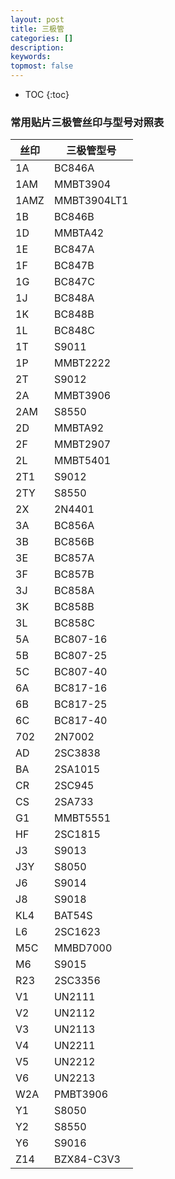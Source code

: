 ```yaml
---
layout: post
title: 三极管
categories: []
description: 
keywords: 
topmost: false
---
```


* TOC
{:toc}

### 常用贴片三极管丝印与型号对照表

| 丝印 | 三极管型号  |
| ---- | ----------- |
| 1A   | BC846A      |
| 1AM  | MMBT3904    |
| 1AMZ | MMBT3904LT1 |
| 1B   | BC846B      |
| 1D   | MMBTA42     |
| 1E   | BC847A      |
| 1F   | BC847B      |
| 1G   | BC847C      |
| 1J   | BC848A      |
| 1K   | BC848B      |
| 1L   | BC848C      |
| 1T   | S9011       |
| 1P   | MMBT2222    |
| 2T   | S9012       |
| 2A   | MMBT3906    |
| 2AM  | S8550       |
| 2D   | MMBTA92     |
| 2F   | MMBT2907    |
| 2L   | MMBT5401    |
| 2T1  | S9012       |
| 2TY  | S8550       |
| 2X   | 2N4401      |
| 3A   | BC856A      |
| 3B   | BC856B      |
| 3E   | BC857A      |
| 3F   | BC857B      |
| 3J   | BC858A      |
| 3K   | BC858B      |
| 3L   | BC858C      |
| 5A   | BC807-16    |
| 5B   | BC807-25    |
| 5C   | BC807-40    |
| 6A   | BC817-16    |
| 6B   | BC817-25    |
| 6C   | BC817-40    |
| 702  | 2N7002      |
| AD   | 2SC3838     |
| BA   | 2SA1015     |
| CR   | 2SC945      |
| CS   | 2SA733      |
| G1   | MMBT5551    |
| HF   | 2SC1815     |
| J3   | S9013       |
| J3Y  | S8050       |
| J6   | S9014       |
| J8   | S9018       |
| KL4  | BAT54S      |
| L6   | 2SC1623     |
| M5C  | MMBD7000    |
| M6   | S9015       |
| R23  | 2SC3356     |
| V1   | UN2111      |
| V2   | UN2112      |
| V3   | UN2113      |
| V4   | UN2211      |
| V5   | UN2212      |
| V6   | UN2213      |
| W2A  | PMBT3906    |
| Y1   | S8050       |
| Y2   | S8550       |
| Y6   | S9016       |
| Z14  | BZX84-C3V3  |
